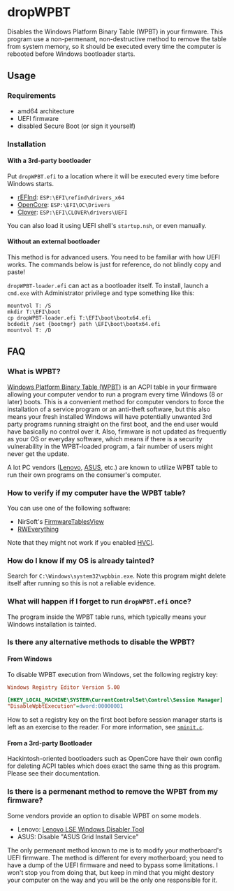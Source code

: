 # dropWPBT

Disables the Windows Platform Binary Table (WPBT) in your firmware. This program use a non-permenant, non-destructive method to remove the table from system memory, so it should be executed every time the computer is rebooted before Windows bootloader starts.

## Usage

### Requirements

* amd64 architecture
* UEFI firmware
* disabled Secure Boot (or sign it yourself)

### Installation

#### With a 3rd-party bootloader

Put `dropWPBT.efi` to a location where it will be executed every time before Windows starts.

* [rEFInd](https://www.rodsbooks.com/refind/): `ESP:\EFI\refind\drivers_x64`
* [OpenCore](https://github.com/acidanthera/OpenCorePkg): `ESP:\EFI\OC\Drivers`
* [Clover](https://github.com/CloverHackyColor/CloverBootloader): `ESP:\EFI\CLOVER\drivers\UEFI`

You can also load it using UEFI shell's `startup.nsh`, or even manually.

#### Without an external bootloader

This method is for advanced users. You need to be familiar with how UEFI works. The commands below is just for reference, do not blindly copy and paste!

`dropWPBT-loader.efi` can act as a bootloader itself. To install, launch a `cmd.exe` with Administrator privilege and type something like this:

```
mountvol T: /S
mkdir T:\EFI\boot
cp dropWPBT-loader.efi T:\EFI\boot\bootx64.efi
bcdedit /set {bootmgr} path \EFI\boot\bootx64.efi
mountvol T: /D
```

## FAQ

### What is WPBT?

[Windows Platform Binary Table (WPBT)](https://download.microsoft.com/download/8/A/2/8A2FB72D-9B96-4E2D-A559-4A27CF905A80/windows-platform-binary-table.docx) is an ACPI table in your firmware allowing your computer vendor to run a program every time Windows (8 or later) boots. This is a convenient method for computer vendors to force the installation of a service program or an anti-theft software, but this also means your fresh installed Windows will have potentially unwanted 3rd party programs running straight on the first boot, and the end user would have basically no control over it. Also, firmware is not updated as frequently as your OS or everyday software, which means if there is a security vulnerability in the WPBT-loaded program, a fair number of users might never get the update.

A lot PC vendors ([Lenovo](https://borncity.com/win/2017/12/06/vendors-rootkit-windows-platform-binary-table-wpbt/), [ASUS](https://www.dpreview.com/forums/thread/4438288), etc.) are known to utilize WPBT table to run their own programs on the consumer's computer.

### How to verify if my computer have the WPBT table?

You can use one of the following software:

* NirSoft's [FirmwareTablesView](https://www.nirsoft.net/utils/firmware_tables_view.html)
* [RWEverything](http://rweverything.com/)

Note that they might not work if you enabled [HVCI](https://docs.microsoft.com/en-us/windows/security/threat-protection/device-guard/enable-virtualization-based-protection-of-code-integrity).

### How do I know if my OS is already tainted?

Search for `C:\Windows\system32\wpbbin.exe`. Note this program might delete itself after running so this is not a reliable evidence.

### What will happen if I forget to run `dropWPBT.efi` once?

The program inside the WPBT table runs, which typically means your Windows installation is tainted.

### Is there any alternative methods to disable the WPBT?

#### From Windows

To disable WPBT execution from Windows, set the following registry key:

```ini
Windows Registry Editor Version 5.00

[HKEY_LOCAL_MACHINE\SYSTEM\CurrentControlSet\Control\Session Manager]
"DisableWpbtExecution"=dword:00000001
```

How to set a registry key on the first boot before session manager starts is left as an exercise to the reader. For more information, see [`sminit.c`](https://careers.microsoft.com/).

#### From a 3rd-party Bootloader

Hackintosh-oriented bootloaders such as OpenCore have their own config for deleting ACPI tables which does exact the same thing as this program. Please see their documentation. 

### Is there is a permenant method to remove the WPBT from my firmware?

Some vendors provide an option to disable WPBT on some models. 

* Lenovo: [Lenovo LSE Windows Disabler Tool](https://support.lenovo.com/no/zh/downloads/ds104370)
* ASUS: Disable "ASUS Grid Install Service"

The only permenant method known to me is to modify your motherboard's UEFI firmware. The method is different for every motherboard; you need to have a dump of the UEFI firmware and need to bypass some limitations. I won't stop you from doing that, but keep in mind that you might destory your computer on the way and you will be the only one responsible for it.
